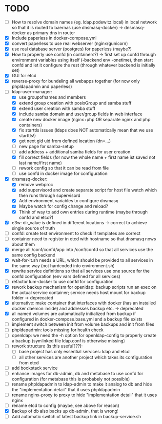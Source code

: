 # TODO

* [ ] How to resolve domain names (eg. ldap.podewitz.local) in local network so that it is routed to baernas (use dnsmasq-docker) -> dnsmasq-docker as primary dns in router
* [X] Include paperless in docker-compose.yml
* [X] convert paperless to use real webserver (nginx/gunicorn)
* [X] use real database server (postgres) for paperless (maybe?)
* [X] How to properly use confd (in containers?) -> first set up confd through environment variables using itself (-backend env -onetime), then start confd and let it configure the rest (through whatever backend is initially set)
* [X] GUI for etcd
* [X] reverse-proxy for bundeling all webapps together (for now only phpldapadmin and paperless)
* [ ] ldap-user-manager:
    - [X] use groupofnames and members
    - [X] extend group creation with posixGroup and samba stuff
    - [X] extend user creation with samba stuff
    - [X] include samba domain and user/group fields in web interface
    - [X] create new docker image (nginx+php OR separate nginx and php containers)
    - [X] fix starttls issues (ldaps does NOT automatically mean that we use starttls!)
    - [X] get next gid uid from defined location (dn=...)
    - [ ] new page for samba-setup
    - [ ] add address + additional samba fields for user creation
    - [X] fill correct fields (for now the whole name + first name ist saved not last name/first name)
    - [ ] rework config so that it can be read from file
    - [ ] use confd in docker image for configuration
* [X] dnsmasq-docker:
    - [X] remove webproc
    - [X] add supervisord and create separate script for host file watch which then runs through supervisord
    - [X] Add environment variables to configure dnsmasq
    - [X] Maybe watch for config change and reload?
    - [X] Think of way to add own entries during runtime (maybe through confd and etcd?)
* [X] e3w: dir_value is defined in different locations -> correct to achieve single source of truth
* [ ] confd: create test environment to check if templates are correct
* [ ] container need to register in etcd with hostname so that dnsmasq nows about them
* [X] merge all /conf/confd/app into /conf/confd so that all services use the same config backend
* [X] wait-for-it.sh needs a URL, which should be provided to all services in the same way (not hardcoded into environment.sh)
* [X] rewrite service definitions so that all services use one source for the confd configuration (env vars defined for all services)
* [ ] refactor lum-docker to use confd for configuration
* [X] rework backup mechanism for openldap: backup scripts run an exec on the actual service container; service needs host mount for backup folder -> deprecated
* [X] alternative: make container that interfaces with docker (has an installed docker daemon inside) and addresses backup etc. -> deprecated
* [X] all named volumes are automatically initialized from backup if configured in docker-compose.base.yml and a backup file exists
* [ ] implement switch between init from volume backups and init from files
* [ ] phpldapadmin: tools missing for health check
* [ ] openldap: we need the -h option for openldap-config to properly create a backup (symlinked file ldap.conf is otherwise missing)
* [ ] rework structure (is this useful???):
    - [ ] base project has only essential services: ldap and etcd
    - [ ] all other services are another project which takes its configuration from etcd
* [ ] add bookstack service
* [ ] enhance images for db-admin, db and metabase to use confd for configuration (for metabase this is probabely not possible)
* [ ] rename phpldapadmin to ldap-admin to make it analog to db and hide the "implementation detail" that it uses phpldapadmin
* [ ] rename nginx-proxy to proxy to hide "implementation detail" that it uses nginx
* [ ] rename etcd to config (maybe, see above for reason)
* [X] Backup of db also backs up db-admin, that is wrong!
* [ ] Add automatic switch of latest backup link in backup-service.sh
